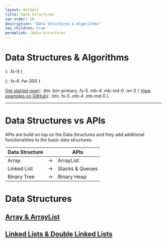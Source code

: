 ```yaml
---
layout: default
title: Data Structures
nav_order: 10
description: "Data Structures & Algorithms"
has_children: true
permalink: /data-structures
---
```


# Data Structures & Algorithms
{: .fs-9 }


{: .fs-6 .fw-300 }

[Get started now](#data-structures-vs-apis){: .btn .btn-primary .fs-5 .mb-4 .mb-md-0 .mr-2 } [View examples on GitHub](https://github.com/Iretha/data-structures-and-algorithms){: .btn .fs-5 .mb-4 .mb-md-0 }

---

# Data Structures vs APIs

APIs are build on top on the Data Structures and they add additional functionalities to the basic data structures.

Data Structure| |APIs
---|---|---
Array|->|ArrayList
Linked List|->|Stacks & Queues
Binary Tree| -> | Binary Heap

# Data Structures
## [Array & ArrayList](https://iretha.github.io/data-structures-and-algorithms/arrays)
## [Linked Lists & Double Linked Lists](https://iretha.github.io/data-structures-and-algorithms/linked-lists)

